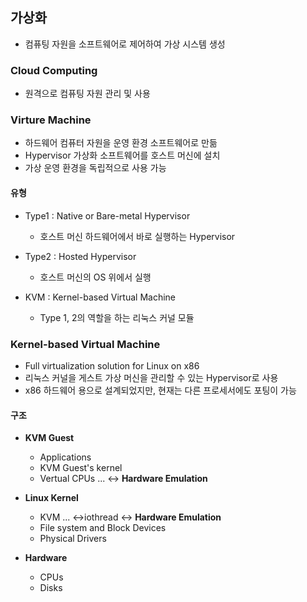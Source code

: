## 가상화
- 컴퓨팅 자원을 소프트웨어로 제어하여 가상 시스템 생성

### Cloud Computing
- 원격으로 컴퓨팅 자원 관리 및 사용

### Virture Machine
- 하드웨어 컴퓨터 자원을 운영 환경 소프트웨어로 만듦
- Hypervisor 가상화 소프트웨어를 호스트 머신에 설치
- 가상 운영 환경을 독립적으로 사용 가능

#### 유형
- Type1 : Native or Bare-metal Hypervisor
    - 호스트 머신 하드웨어에서 바로 실행하는 Hypervisor

- Type2 : Hosted Hypervisor
    - 호스트 머신의 OS 위에서 실행

- KVM : Kernel-based Virtual Machine
    - Type 1, 2의 역할을 하는 리눅스 커널 모듈

### Kernel-based Virtual Machine
- Full virtualization solution for Linux on x86
- 리눅스 커널을 게스트 가상 머신을 관리할 수 있는 Hypervisor로 사용
- x86 하드웨어 용으로 설계되었지만, 현재는 다른 프로세서에도 포팅이 가능


#### 구조
- **KVM Guest**
    - Applications
    - KVM Guest's kernel
    - Vertual CPUs  ... <-> **Hardware Emulation**

- **Linux Kernel**
    - KVM   ... <->iothread <-> **Hardware Emulation**
    - File system and Block Devices
    - Physical Drivers

- **Hardware**
    - CPUs
    - Disks

